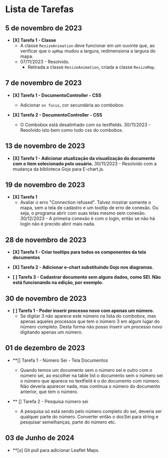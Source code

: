 # Lista de Tarefas

## 5 de novembro de 2023

* **[X] Tarefa 1 - Classe**
    * A classe `ResizeAnimation` deve funcionar em um ouvinte que, ao verificar que o `apMap` mudou a largura, redimensiona a largura do mapa.
    * 07/11/2023 - Resolvido.
        * Retirada a classe `ResizeAnimation`, criada a classe `ResizeMap`.

## 7 de novembro de 2023

* **[X] Tarefa 1 - DocumentoController - CSS**
    * Adicionar `on focus`, cor secundária ao combobox.

* **[X] Tarefa 2 - DocumentoController - CSS**
    * O Combobox está desalinhado com os textfields.
    	30/11/2023 - Resolvido isto bem como todo css do combobox.

## 13 de novembro de 2023

* **[X] Tarefa 1 - Adicionar atualização da visualização do documento com o item selecionado pelo usuário.**
	30/11/2023 - Resolvido com a mudança da biblioteca Gojs para E-chart.js.

## 19 de novembro de 2023

* **[X] Tarefa 1**
    * Avaliar o erro "Connection refused". Talvez mostrar somente o mapa, sem a tela de cadastro e um tooltip de erro de conexão.
    		Ou seja, o programa abrir com suas telas mesmo sem conexão.
    		30/12/2023 - A primeira conexão é com o login, então se não há login não é precido abrir mais nada.

## 28 de novembro de 2023

* **[X] Tarefa 1 - Criar tooltips para todos os componentes da tela documentos**

* **[X] Tarefa 2 - Adicionar e-chart substituindo Gojs nos diagramas.**

* **[ ] Tarefa 3 - Cadastrar documento sem alguns dados, como SEI. Não está funcionando na edição, por exemplo.**

## 30 de novembro de 2023

* **[ ] Tarefa 1 - Poder inserir processo novo com apenas um número.**
	* Se digitar 3 não aparece este número na lista do combobox, mas apenas aqueles processos que tem o número 3 em algum lugar do número completo. Desta forma não posso inserir um processo novo digitando apenas um número.

## 01 de dezembro de 2023
* **[] Tarefa 1 - Número Sei - Tela Documentos
	* Quando temos um documento sem o número sei e outro com o número sei, ao escolher na table list o documento sem o número sei o número que aparece no textfield é o do documento com número. Não deveria aparecer nada, mas continua o número do documento anterior, que tem o número.
	
* ** [] Tarefa 2 - Pesquisa número sei
	* A pesquisa só está sendo pelo número completo do sei, deveria ser  qualquer parte do número. Converter então o docSei para string e pesquisar semelhanças, parte do número etc.
	
## 03 de Junho de 2024
* **[x] Git pull para adicionar Leaflet Maps.







